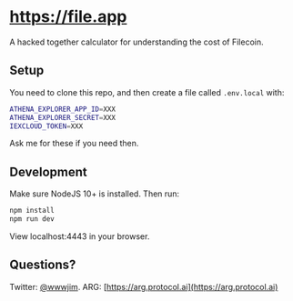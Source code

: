 # https://file.app

A hacked together calculator for understanding the cost of Filecoin.

## Setup

You need to clone this repo, and then create a file called `.env.local` with:

```sh
ATHENA_EXPLORER_APP_ID=XXX
ATHENA_EXPLORER_SECRET=XXX
IEXCLOUD_TOKEN=XXX
```

Ask me for these if you need then.

## Development

Make sure NodeJS 10+ is installed. Then run:

```sh
npm install
npm run dev
```

View localhost:4443 in your browser.

## Questions?

Twitter: [@wwwjim](https://twitter.com/wwwjim).
ARG: [https://arg.protocol.ai](https://arg.protocol.ai)
